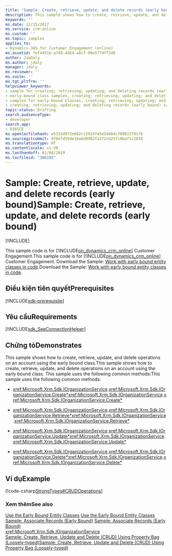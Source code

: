 ```yaml
---
title: 'Sample: Create, retrieve, update, and delete records (early bound) (Developer Guide for Dynamics 365 for Customer Engagement)| MicrosoftDocs'
description: This sample shows how to create, retrieve, update, and delete operations on an account using the early bound class. This sample uses IOrganizationService.Entity), IOrganizationService.ColumnSet), IOrganizationService.Entity) and IOrganizationService.Guid)
keywords: ''
ms.date: 12/15/2017
ms.service: crm-online
ms.custom: ''
ms.topic: samples
applies_to:
- Dynamics 365 for Customer Engagement (online)
ms.assetid: fef4451b-a749-4db4-a8cf-08e577dff2d8
author: JimDaly
ms.author: jdaly
manager: jdaly
ms.reviewer: ''
ms.suite: ''
ms.tgt_pltfrm: ''
helpviewer_keywords:
- sample for creating; retrieving; updating; and deleting records (early bound)
- early-bound class samples, creating; retrieving; updating; and deleting records (early bound) sample
- samples for early-bound classes, creating; retrieving; updating; and deleting records (early bound) sample
- creating; retrieving; updating; and deleting records (early bound) sample, early-bound class samples
topic-status: Drafting
search.audienceType:
- developer
search.app:
- D365CE
ms.openlocfilehash: e5315d8f2e662cc5924f45e5d404cf09613701f6
ms.sourcegitcommit: 9f0efd59de16a6d9902fa372cb25fc0baf1c2838
ms.translationtype: HT
ms.contentlocale: vi-VN
ms.lasthandoff: 01/08/2019
ms.locfileid: "386195"
---
```

# <a name="sample-create-retrieve-update-and-delete-records-early-bound"></a><span data-ttu-id="e8a47-104">Sample: Create, retrieve, update, and delete records (early bound)</span><span class="sxs-lookup"><span data-stu-id="e8a47-104">Sample: Create, retrieve, update, and delete records (early bound)</span></span>

[!INCLUDE[](../../includes/cc_applies_to_update_9_0_0.md)]

<span data-ttu-id="e8a47-105">This sample code is for [!INCLUDE[pn_dynamics_crm_online](../../includes/pn-dynamics-crm-online.md)] Customer Engagement.</span><span class="sxs-lookup"><span data-stu-id="e8a47-105">This sample code is for [!INCLUDE[pn_dynamics_crm_online](../../includes/pn-dynamics-crm-online.md)] Customer Engagement.</span></span> <span data-ttu-id="e8a47-106">Download the Sample: [Work with early bound entity classes in code](https://code.msdn.microsoft.com/Work-with-early-bound-6914f6e7).</span><span class="sxs-lookup"><span data-stu-id="e8a47-106">Download the Sample: [Work with early bound entity classes in code](https://code.msdn.microsoft.com/Work-with-early-bound-6914f6e7).</span></span>

## <a name="prerequisites"></a><span data-ttu-id="e8a47-107">Điều kiện tiên quyết</span><span class="sxs-lookup"><span data-stu-id="e8a47-107">Prerequisites</span></span>
[!INCLUDE[sdk-prerequisite](../../includes/sdk-prerequisite.md)]
  
## <a name="requirements"></a><span data-ttu-id="e8a47-108">Yêu cầu</span><span class="sxs-lookup"><span data-stu-id="e8a47-108">Requirements</span></span>  
[!INCLUDE[sdk_SeeConnectionHelper](../../includes/sdk-seeconnectionhelper.md)]
  
## <a name="demonstrates"></a><span data-ttu-id="e8a47-109">Chứng tỏ</span><span class="sxs-lookup"><span data-stu-id="e8a47-109">Demonstrates</span></span>  
 <span data-ttu-id="e8a47-110">This sample shows how to create, retrieve, update, and delete operations on an account using the early bound class.</span><span class="sxs-lookup"><span data-stu-id="e8a47-110">This sample shows how to create, retrieve, update, and delete operations on an account using the early bound class.</span></span> <span data-ttu-id="e8a47-111">This sample uses the following common methods:</span><span class="sxs-lookup"><span data-stu-id="e8a47-111">This sample uses the following common methods:</span></span>  
  
-   <span data-ttu-id="e8a47-112"><xref:Microsoft.Xrm.Sdk.IOrganizationService>.<xref:Microsoft.Xrm.Sdk.IOrganizationService.Create*></span><span class="sxs-lookup"><span data-stu-id="e8a47-112"><xref:Microsoft.Xrm.Sdk.IOrganizationService>.<xref:Microsoft.Xrm.Sdk.IOrganizationService.Create*></span></span>  
  
-   <span data-ttu-id="e8a47-113"><xref:Microsoft.Xrm.Sdk.IOrganizationService>.<xref:Microsoft.Xrm.Sdk.IOrganizationService.Retrieve*></span><span class="sxs-lookup"><span data-stu-id="e8a47-113"><xref:Microsoft.Xrm.Sdk.IOrganizationService>.<xref:Microsoft.Xrm.Sdk.IOrganizationService.Retrieve*></span></span>  
  
-   <span data-ttu-id="e8a47-114"><xref:Microsoft.Xrm.Sdk.IOrganizationService>.<xref:Microsoft.Xrm.Sdk.IOrganizationService.Update*></span><span class="sxs-lookup"><span data-stu-id="e8a47-114"><xref:Microsoft.Xrm.Sdk.IOrganizationService>.<xref:Microsoft.Xrm.Sdk.IOrganizationService.Update*></span></span>  
  
-   <span data-ttu-id="e8a47-115"><xref:Microsoft.Xrm.Sdk.IOrganizationService>.<xref:Microsoft.Xrm.Sdk.IOrganizationService.Delete*></span><span class="sxs-lookup"><span data-stu-id="e8a47-115"><xref:Microsoft.Xrm.Sdk.IOrganizationService>.<xref:Microsoft.Xrm.Sdk.IOrganizationService.Delete*></span></span>  
  
## <a name="example"></a><span data-ttu-id="e8a47-116">Ví dụ</span><span class="sxs-lookup"><span data-stu-id="e8a47-116">Example</span></span>  
 [!code-csharp[StrongTypes#CRUDOperations](../../snippets/csharp/CRMV8/strongtypes/cs/crudoperations.cs#crudoperations)]  
  
### <a name="see-also"></a><span data-ttu-id="e8a47-117">Xem thêm</span><span class="sxs-lookup"><span data-stu-id="e8a47-117">See also</span></span>  
 <span data-ttu-id="e8a47-118">[Use the Early Bound Entity Classes](use-early-bound-entity-classes-code.md) </span><span class="sxs-lookup"><span data-stu-id="e8a47-118">[Use the Early Bound Entity Classes](use-early-bound-entity-classes-code.md) </span></span>  
 <span data-ttu-id="e8a47-119">[Sample: Associate Records (Early Bound)](sample-associate-records-early-bound.md) </span><span class="sxs-lookup"><span data-stu-id="e8a47-119">[Sample: Associate Records (Early Bound)](sample-associate-records-early-bound.md) </span></span>  
<xref:Microsoft.Xrm.Sdk.IOrganizationService>   
 [<span data-ttu-id="e8a47-120">Sample: Create, Retrieve, Update and Delete (CRUD) Using Property Bag (Loosely-typed)</span><span class="sxs-lookup"><span data-stu-id="e8a47-120">Sample: Create, Retrieve, Update and Delete (CRUD) Using Property Bag (Loosely-typed)</span></span>](sample-create-retrieve-update-delete-late-bound.md)
